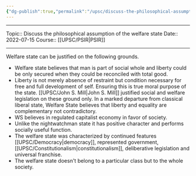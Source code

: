 ```yaml
---
{"dg-publish":true,"permalink":"/upsc/discuss-the-philosophical-assumption-of-the-welfare-state/","dgHomeLink":true,"dgPassFrontmatter":false}
---
```


----
Topic:: Discuss the philosophical assumption of the welfare state
Date:: 2022-07-15
Course:: [[UPSC/PSIR|PSIR]] 

----
Welfare state can be justified on the following grounds. 
- Welfare state believes that man is part of social whole and liberty could be only secured when they could be reconciled with total good. 
- Liberty is not merely absence of restraint but condition necessary for free  and full development of self. Ensuring this is true moral purpose of the state. [[UPSC/John S. Mill|John S. Mill]] justified social and welfare legislation on these ground only. In a marked departure from classical liberal state, Welfare State believes that liberty and equality are complementary not contradictory. 
- WS believes in regulated capitalist economy in favor of society. 
- Unlike the nightwatchman state it has positive character and performs socially useful function. 
- The welfare state was characterized by continued features [[UPSC/Democracy|democracy]], represented government, [[UPSC/Constitutionalism|constitutionalism]], deliberative legislation and universal franchise.
- The welfare state doesn't belong to a particular class but to the whole society. 
